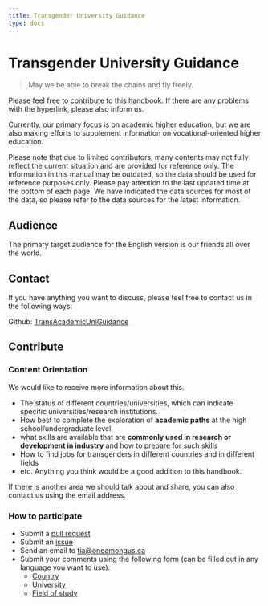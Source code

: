 ```yaml
---
title: Transgender University Guidance
type: docs
---
```


# Transgender University Guidance

> May we be able to break the chains and fly freely.

Please feel free to contribute to this handbook. If there are any problems with the hyperlink, please also inform us.

Currently, our primary focus is on academic higher education, but we are also making efforts to supplement information on vocational-oriented higher education.

Please note that due to limited contributors, many contents may not fully reflect the current situation and are provided for reference only. The information in this manual may be outdated, so the data should be used for reference purposes only. Please pay attention to the last updated time at the bottom of each page. We have indicated the data sources for most of the data, so please refer to the data sources for the latest information.

## Audience

The primary target audience for the English version is our friends all over the world.

## Contact

If you have anything you want to discuss, please feel free to contact us in the following ways:

Github: [TransAcademicUniGuidance](https://github.com/one-among-us/TransAcademicUniGuide)

## Contribute

### Content Orientation

We would like to receive more information about this.
- The status of different countries/universities, which can indicate specific universities/research institutions.
- How best to complete the exploration of **academic paths** at the high school/undergraduate level.
- what skills are available that are **commonly used in research or development in industry** and how to prepare for such skills
- How to find jobs for transgenders in different countries and in different fields
- etc. Anything you think would be a good addition to this handbook.

If there is another area we should talk about and share, you can also contact us using the email address.

### How to participate

- Submit a [pull request](https://github.com/one-among-us/TransAcademicUniGuide/pulls)
- Submit an [issue](https://github.com/one-among-us/TransAcademicUniGuide/issues)
- Send an email to [tia@oneamongus.ca](mailto:tia@oneamongus.ca)
- Submit your comments using the following form (can be filled out in any language you want to use):
  - [Country](https://docs.google.com/forms/d/e/1FAIpQLSfm40NK_kWylDTy-cIhUibpX1LaVx-6vw4EF2x7SgXSIhlXOA/viewform)
  - [University](https://docs.google.com/forms/d/e/1FAIpQLSdTduZ0wpgJ3W4LDPQ6u_Vm6Gi_AMZYZnwYFl5ifT8SO4yJmA/viewform)
  - [Field of study](https://docs.google.com/forms/d/e/1FAIpQLScgX2iVOC2_5Z3tmbp4kJq6Es2RrEOypUpzaoNIEg-5yNmqFw/viewform)
